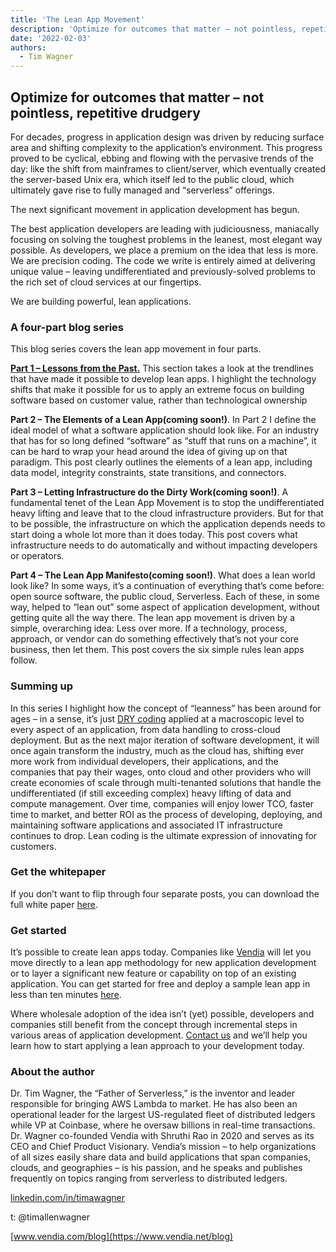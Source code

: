 ```yaml
---
title: 'The Lean App Movement'
description: 'Optimize for outcomes that matter – not pointless, repetitive drudgery'
date: '2022-02-03'
authors:
  - Tim Wagner
---
```


## Optimize for outcomes that matter – not pointless, repetitive drudgery 

For decades, progress in application design was driven by reducing surface area and shifting complexity to the application’s environment. This progress proved to be cyclical, ebbing and flowing with the pervasive trends of the day: like the shift from mainframes to client/server, which eventually created the server-based Unix era, which itself led to the public cloud, which ultimately gave rise to fully managed and “serverless” offerings. 

The next significant movement in application development has begun. 

The best application developers are leading with judiciousness, maniacally focusing on solving the toughest problems in the leanest, most elegant way possible. As developers, we place a premium on the idea that less is more. We are precision coding. The code we write is entirely aimed at delivering unique value – leaving undifferentiated and previously-solved problems to the rich set of cloud services at our fingertips. 

We are building powerful, lean applications.  


### A four-part blog series

This blog series covers the lean app movement in four parts.  

**[Part 1 – Lessons from the Past.](https://www.vendia.net/blog/lean-app-part-1)** This section takes a look at the trendlines that have made it possible to develop lean apps. I highlight the technology shifts that make it possible for us to apply an extreme focus on building software based on customer value, rather than technological ownership

**Part 2 – The Elements of a Lean App(coming soon!)**. In Part 2 I define the ideal model of what a software application should look like. For an industry that has for so long defined “software” as “stuff that runs on a machine”, it can be hard to wrap your head around the idea of giving up on that paradigm. This post clearly outlines the elements of a lean app, including data model, integrity constraints, state transitions, and connectors.

**Part 3 – Letting Infrastructure do the Dirty Work(coming soon!)**. A fundamental tenet of the Lean App Movement is to stop the undifferentiated heavy lifting and leave that to the cloud infrastructure providers. But for that to be possible, the infrastructure on which the application depends needs to start doing a whole lot more than it does today. This post covers what infrastructure needs to do automatically and without impacting developers or operators.

**Part 4 – The Lean App Manifesto(coming soon!)**. What does a lean world look like? In some ways, it’s a continuation of everything that’s come before: open source software, the public cloud, Serverless. Each of these, in some way, helped to “lean out” some aspect of application development, without getting quite all the way there. The lean app movement is driven by a simple, overarching idea: Less over more. If a technology, process, approach, or vendor can do something effectively that’s not your core business, then let them. This post covers the six simple rules lean apps follow. 


### Summing up

In this series I highlight how the concept of “leanness” has been around for ages – in a sense, it’s just [DRY coding](https://en.wikipedia.org/wiki/Don%27t_repeat_yourself#:~:text=%22Don't%20repeat%20yourself%22,data%20normalization%20to%20avoid%20redundancy.) applied at a macroscopic level to every aspect of an application, from data handling to cross-cloud deployment. But as the next major iteration of software development, it will once again transform the industry, much as the cloud has, shifting ever more work from individual developers, their applications, and the companies that pay their wages, onto cloud and other providers who will create economies of scale through multi-tenanted solutions that handle the undifferentiated (if still exceeding complex) heavy lifting of data and compute management. Over time, companies will enjoy lower TCO, faster time to market, and better ROI as the process of developing, deploying, and maintaining software applications and associated IT infrastructure continues to drop. Lean coding is the ultimate expression of innovating for customers.


### Get the whitepaper

If you don’t want to flip through four separate posts, you can download the full white paper [here](https://www.vendia.net/resources/lean-apps). 


### Get started 

It’s possible to create lean apps today. Companies like [Vendia](https://www.vendia.net/) will let you move directly to a lean app methodology for new application development or to layer a significant new feature or capability on top of an existing application. You can get started for free and deploy a sample lean app in less than ten minutes [here](https://share.vendia.net/). 

Where wholesale adoption of the idea isn’t (yet) possible, developers and companies still benefit from the concept through incremental steps in various areas of application development. [Contact us](https://www.vendia.net/contact-us) and we’ll help you learn how to start applying a lean approach to your development today. 


### About the author

Dr. Tim Wagner, the “Father of Serverless,” is the inventor and leader responsible for bringing AWS Lambda to market. He has also been an operational leader for the largest US-regulated fleet of distributed ledgers while VP at Coinbase, where he oversaw billions in real-time transactions. Dr. Wagner co-founded Vendia with Shruthi Rao in 2020 and serves as its CEO and Chief Product Visionary. Vendia’s mission – to help organizations of all sizes easily share data and build applications that span companies, clouds, and geographies – is his passion, and he speaks and publishes frequently on topics ranging from serverless to distributed ledgers.

[linkedin.com/in/timawagner](https://www.linkedin.com/in/timawagner)

t: @timallenwagner

[www.vendia.com/blog](https://www.vendia.net/blog)
